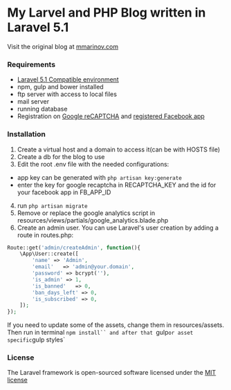 # My Larvel and PHP Blog written in Laravel 5.1

Visit the original blog at <a href="http://www.mmarinov.com">mmarinov.com</a>

### Requirements

 - [Laravel 5.1 Compatible environment](http://laravel.com/docs/master#installation)
 - npm, gulp and bower installed
 - ftp server with access to local files
 - mail server
 - running database
 - Registration on [Google reCAPTCHA](https://www.google.com/recaptcha/intro/index.html) and [registered Facebook app](https://developers.facebook.com/) 

### Installation

1) Create a virtual host and a domain to access it(can be with HOSTS file)
2) Create a db for the blog to use
3) Edit the root .env file with the needed configurations:
- app key can be generated with `php artisan key:generate`
- enter the key for google recaptcha in RECAPTCHA_KEY and the id for your facebook app in FB_APP_ID
4) run `php artisan migrate`
5) Remove or replace the google analytics script in resources/views/partials/google_analytics.blade.php
6) Create an admin user. You can use Laravel's user creation by adding a route in routes.php:
```php
Route::get('admin/createAdmin', function(){
    \App\User::create([
        'name' => 'Admin',
        'email'   => 'admin@your.domain',
        'password' => bcrypt(''),
        'is_admin' => 1,
        'is_banned'   => 0,
        'ban_days_left' => 0,
        'is_subscribed' => 0,
    ]);
});
```

If you need to update some of the assets, change them in resources/assets. Then run in terminal `npm install`` and after that `gulp` or asset specific `gulp styles`


### License

The Laravel framework is open-sourced software licensed under the [MIT license](http://opensource.org/licenses/MIT)